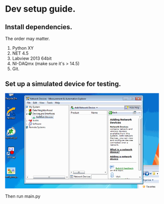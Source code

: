 # Dev setup guide.

## Install dependencies.
The order may matter.
1. Python XY
2. NET 4.5
3. Labview 2013 64bit
4. NI-DAQmx (make sure it's > 14.5)
5. Git.

## Set up a simulated device for testing.
![How to setup a simulated device](/doc/configuring_test_device.gif)

Then run main.py
